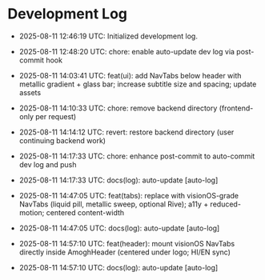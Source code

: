 # Development Log

- 2025-08-11 12:46:19 UTC: Initialized development log.

- 2025-08-11 12:48:20 UTC: chore: enable auto-update dev log via post-commit hook
- 2025-08-11 14:03:41 UTC: feat(ui): add NavTabs below header with metallic gradient + glass bar; increase subtitle size and spacing; update assets
- 2025-08-11 14:10:33 UTC: chore: remove backend directory (frontend-only per request)
- 2025-08-11 14:14:12 UTC: revert: restore backend directory (user continuing backend work)
- 2025-08-11 14:17:33 UTC: chore: enhance post-commit to auto-commit dev log and push
- 2025-08-11 14:17:33 UTC: docs(log): auto-update [auto-log]
- 2025-08-11 14:47:05 UTC: feat(tabs): replace with visionOS-grade NavTabs (liquid pill, metallic sweep, optional Rive); a11y + reduced-motion; centered content-width
- 2025-08-11 14:47:05 UTC: docs(log): auto-update [auto-log]
- 2025-08-11 14:57:10 UTC: feat(header): mount visionOS NavTabs directly inside AmoghHeader (centered under logo; HI/EN sync)
- 2025-08-11 14:57:10 UTC: docs(log): auto-update [auto-log]
